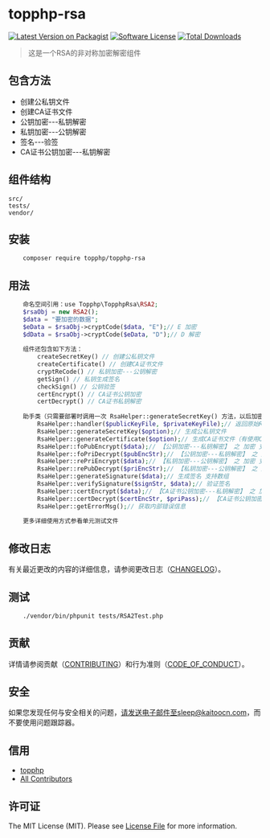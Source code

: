 # topphp-rsa

[![Latest Version on Packagist][ico-version]][link-packagist]
[![Software License][ico-license]](LICENSE.md)
[![Total Downloads][ico-downloads]][link-downloads]


>这是一个RSA的非对称加密解密组件

## 包含方法

 - 创建公私钥文件
 - 创建CA证书文件
 - 公钥加密---私钥解密
 - 私钥加密---公钥解密
 - 签名---验签
 - CA证书公钥加密---私钥解密

## 组件结构


```
src/        
tests/
vendor/
```


## 安装

``` bash
    composer require topphp/topphp-rsa
```

## 用法

```php
    命名空间引用：use Topphp\TopphpRsa\RSA2;
    $rsaObj = new RSA2();
    $data = "要加密的数据";
    $eData = $rsaObj->cryptCode($data, "E");// E 加密
    $dData = $rsaObj->cryptCode($eData, "D");// D 解密
    
    组件还包含如下方法：
        createSecretKey() // 创建公私钥文件
        createCertificate() // 创建CA证书文件
        cryptReCode() // 私钥加密---公钥解密
        getSign() // 私钥生成签名
        checkSign() // 公钥验签
        certEncrypt() // CA证书公钥加密
        certDecrypt() // CA证书私钥解密
    
    助手类（只需要部署时调用一次 RsaHelper::generateSecretKey() 方法，以后加密解密会自动获取公私钥文件内容）
        RsaHelper::handler($publicKeyFile, $privateKeyFile);// 返回原始RSA2对象句柄
        RsaHelper::generateSecretKey($option);// 生成公私钥文件
        RsaHelper::generateCertificate($option);// 生成CA证书文件（有使用CA证书加密解密的需求时，调用此方法生成证书）
        RsaHelper::foPubEncrypt($data);// 【公钥加密---私钥解密】 之 加密 支持数组（常用于加密解密）
        RsaHelper::foPriDecrypt($pubEncStr);// 【公钥加密---私钥解密】 之 解密（常用于加密解密）
        RsaHelper::rePriEncrypt($data);// 【私钥加密---公钥解密】 之 加密 支持数组（常用于签名验签）
        RsaHelper::rePubDecrypt($priEncStr);// 【私钥加密---公钥解密】 之 解密（常用于签名验签）
        RsaHelper::generateSignature($data);// 生成签名 支持数组
        RsaHelper::verifySignature($signStr, $data);// 验证签名
        RsaHelper::certEncrypt($data);// 【CA证书公钥加密---私钥解密】 之 加密 支持数组
        RsaHelper::certDecrypt($certEncStr, $priPass);// 【CA证书公钥加密---私钥解密】 之 解密
        RsaHelper::getErrorMsg();// 获取内部错误信息
        
    更多详细使用方式参看单元测试文件
```

## 修改日志

有关最近更改的内容的详细信息，请参阅更改日志（[CHANGELOG](CHANGELOG.md)）。

## 测试

``` bash
    ./vendor/bin/phpunit tests/RSA2Test.php
```

## 贡献

详情请参阅贡献（[CONTRIBUTING](CONTRIBUTING.md)）和行为准则（[CODE_OF_CONDUCT](CODE_OF_CONDUCT.md)）。


## 安全

如果您发现任何与安全相关的问题，请发送电子邮件至sleep@kaitoocn.com，而不要使用问题跟踪器。

## 信用

- [topphp][link-author]
- [All Contributors][link-contributors]

## 许可证

The MIT License (MIT). Please see [License File](LICENSE.md) for more information.

[ico-version]: https://img.shields.io/packagist/v/topphp/component-builder.svg?style=flat-square
[ico-license]: https://img.shields.io/badge/license-MIT-brightgreen.svg?style=flat-square
[ico-travis]: https://img.shields.io/travis/topphp/component-builder/master.svg?style=flat-square
[ico-scrutinizer]: https://img.shields.io/scrutinizer/coverage/g/topphp/component-builder.svg?style=flat-square
[ico-code-quality]: https://img.shields.io/scrutinizer/g/topphp/component-builder.svg?style=flat-square
[ico-downloads]: https://img.shields.io/packagist/dt/topphp/component-builder.svg?style=flat-square

[link-packagist]: https://packagist.org/packages/topphp/component-builder
[link-travis]: https://travis-ci.org/topphp/component-builder
[link-scrutinizer]: https://scrutinizer-ci.com/g/topphp/component-builder/code-structure
[link-code-quality]: https://scrutinizer-ci.com/g/topphp/component-builder
[link-downloads]: https://packagist.org/packages/topphp/component-builder
[link-author]: https://github.com/topphp
[link-contributors]: ../../contributors
